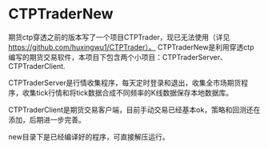 # CTPTraderNew
  期货ctp穿透之前的版本写了一个项目CTPTrader，现已无法使用（详见 https://github.com/huxingwu1/CTPTrader）。
  CTPTraderNew是利用穿透ctp编写的期货交易软件，本项目下包含两个小项目：CTPTraderServer、CTPTraderClient.
  
  CTPTraderServer是行情收集程序，每天定时登录和退出，收集全市场期货程序，收集tick行情和将tick数据合成不同频率的K线数据保存本地数据库。
  
  CTPTraderClient是期货交易客户端，目前手动交易已经基本ok，策略和回测还在添加，后期进一步完善。

  new目录下是已经编译好的程序，可直接解压运行。


